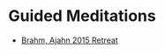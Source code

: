 # Guided Meditations
- [Brahm, Ajahn 2015 Retreat](https://www.youtube.com/playlist?list=PL95erxxXifoVV9b8KI-Oj_DpzWiNMHO8V)
